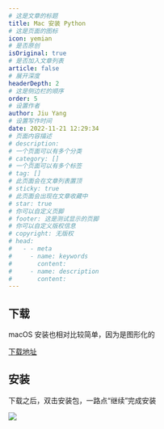 ```yaml
---
# 这是文章的标题
title: Mac 安装 Python
# 这是页面的图标
icon: yemian
# 是否原创
isOriginal: true
# 是否加入文章列表
article: false
# 展开深度
headerDepth: 2
# 这是侧边栏的顺序
order: 5
# 设置作者
author: Jiu Yang
# 设置写作时间
date: 2022-11-21 12:29:34
# 页面内容描述
# description: 
# 一个页面可以有多个分类
# category: []
# 一个页面可以有多个标签
# tag: []
# 此页面会在文章列表置顶
# sticky: true
# 此页面会出现在文章收藏中
# star: true
# 你可以自定义页脚
# footer: 这是测试显示的页脚
# 你可以自定义版权信息
# copyright: 无版权
# head:
#   - - meta
#     - name: keywords
#       content: 
#     - name: description
#       content: 
---
```


## 下载

macOS 安装也相对比较简单，因为是图形化的

[下载地址](https://www.python.org/downloads/macos/)

## 安装

下载之后，双击安装包，一路点“继续”完成安装

![](https://static.iamjy.com/blog-images/202211211358747.png)
